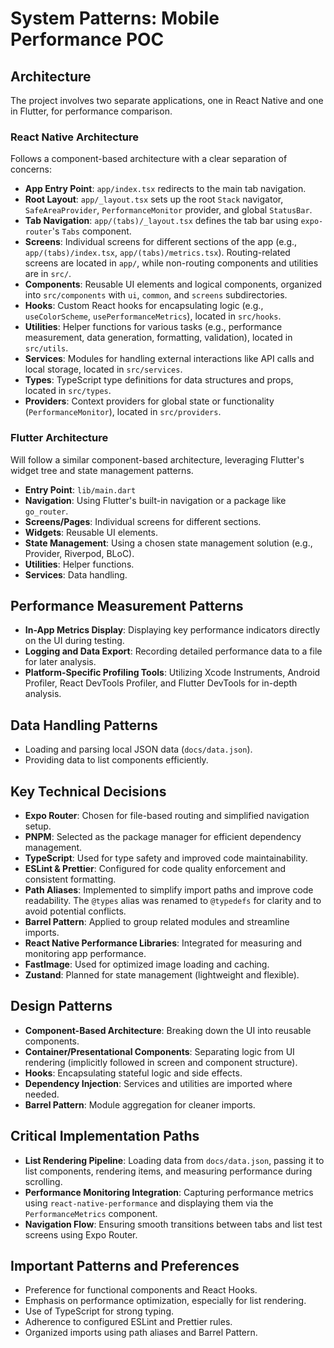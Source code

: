 # System Patterns: Mobile Performance POC

## Architecture

The project involves two separate applications, one in React Native and one in Flutter, for performance comparison.

### React Native Architecture

Follows a component-based architecture with a clear separation of concerns:

- **App Entry Point**: `app/index.tsx` redirects to the main tab navigation.
- **Root Layout**: `app/_layout.tsx` sets up the root `Stack` navigator, `SafeAreaProvider`, `PerformanceMonitor` provider, and global `StatusBar`.
- **Tab Navigation**: `app/(tabs)/_layout.tsx` defines the tab bar using `expo-router`'s `Tabs` component.
- **Screens**: Individual screens for different sections of the app (e.g., `app/(tabs)/index.tsx`, `app/(tabs)/metrics.tsx`). Routing-related screens are located in `app/`, while non-routing components and utilities are in `src/`.
- **Components**: Reusable UI elements and logical components, organized into `src/components` with `ui`, `common`, and `screens` subdirectories.
- **Hooks**: Custom React hooks for encapsulating logic (e.g., `useColorScheme`, `usePerformanceMetrics`), located in `src/hooks`.
- **Utilities**: Helper functions for various tasks (e.g., performance measurement, data generation, formatting, validation), located in `src/utils`.
- **Services**: Modules for handling external interactions like API calls and local storage, located in `src/services`.
- **Types**: TypeScript type definitions for data structures and props, located in `src/types`.
- **Providers**: Context providers for global state or functionality (`PerformanceMonitor`), located in `src/providers`.

### Flutter Architecture

Will follow a similar component-based architecture, leveraging Flutter's widget tree and state management patterns.

- **Entry Point**: `lib/main.dart`
- **Navigation**: Using Flutter's built-in navigation or a package like `go_router`.
- **Screens/Pages**: Individual screens for different sections.
- **Widgets**: Reusable UI elements.
- **State Management**: Using a chosen state management solution (e.g., Provider, Riverpod, BLoC).
- **Utilities**: Helper functions.
- **Services**: Data handling.

## Performance Measurement Patterns

- **In-App Metrics Display**: Displaying key performance indicators directly on the UI during testing.
- **Logging and Data Export**: Recording detailed performance data to a file for later analysis.
- **Platform-Specific Profiling Tools**: Utilizing Xcode Instruments, Android Profiler, React DevTools Profiler, and Flutter DevTools for in-depth analysis.

## Data Handling Patterns

- Loading and parsing local JSON data (`docs/data.json`).
- Providing data to list components efficiently.

## Key Technical Decisions

- **Expo Router**: Chosen for file-based routing and simplified navigation setup.
- **PNPM**: Selected as the package manager for efficient dependency management.
- **TypeScript**: Used for type safety and improved code maintainability.
- **ESLint & Prettier**: Configured for code quality enforcement and consistent formatting.
- **Path Aliases**: Implemented to simplify import paths and improve code readability. The `@types` alias was renamed to `@typedefs` for clarity and to avoid potential conflicts.
- **Barrel Pattern**: Applied to group related modules and streamline imports.
- **React Native Performance Libraries**: Integrated for measuring and monitoring app performance.
- **FastImage**: Used for optimized image loading and caching.
- **Zustand**: Planned for state management (lightweight and flexible).

## Design Patterns

- **Component-Based Architecture**: Breaking down the UI into reusable components.
- **Container/Presentational Components**: Separating logic from UI rendering (implicitly followed in screen and component structure).
- **Hooks**: Encapsulating stateful logic and side effects.
- **Dependency Injection**: Services and utilities are imported where needed.
- **Barrel Pattern**: Module aggregation for cleaner imports.

## Critical Implementation Paths

- **List Rendering Pipeline**: Loading data from `docs/data.json`, passing it to list components, rendering items, and measuring performance during scrolling.
- **Performance Monitoring Integration**: Capturing performance metrics using `react-native-performance` and displaying them via the `PerformanceMetrics` component.
- **Navigation Flow**: Ensuring smooth transitions between tabs and list test screens using Expo Router.

## Important Patterns and Preferences

- Preference for functional components and React Hooks.
- Emphasis on performance optimization, especially for list rendering.
- Use of TypeScript for strong typing.
- Adherence to configured ESLint and Prettier rules.
- Organized imports using path aliases and Barrel Pattern.
